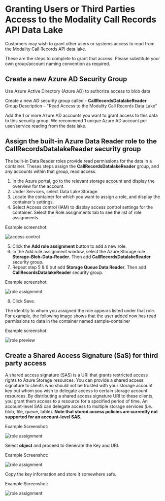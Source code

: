 # Granting Users or Third Parties Access to the Modality Call Records API Data Lake



Customers may wish to grant other users or systems access to read from the Modality Call Records API data lake.

These are the steps to complete to grant that access. Please substitute your own group/account naming convention as required.



## Create a new Azure AD Security Group

Use Azure Active Directory (Azure AD) to authorize access to blob data 

Create a new AD security group called -  **CallRecordsDatalakeReader**
Group Description –  "Read Access to the Modality Call Records Data Lake"

Add the 1 or more Azure AD accounts you want to grant access to this data to this security group. We recommend 1 unique Azure AD account per user/service reading from the data lake.

## Assign the built-in Azure Data Reader role to the CallRecordsDatalakeReader security group

The built-in Data Reader roles provide read permissions for the data in a container. Theses steps assign the **CallRecordsDatalakeReader** group, and any accounts within that group, read access.

1. In the Azure portal, go to the relevant storage account and display the overview for the account.
2. Under Services, select Data Lake Storage.
3. Locate the container for which you want to assign a role, and display the container's settings.
4. Select Access control (IAM) to display access control settings for the container. Select the Role assignments tab to see the list of role assignments.

Example screenshot:

![access control](https://docs.modalitysystems.com/TWAPerformance/IAM/Images/accesscontrol.png)

5. Click the **Add role assignment** button to add a new role.
6. In the Add role assignment window, select the Azure Storage role **Storage-Blob-Data-Reader**. Then add **CallRecordsDatalakeReader** security group.
7. Repeat step 5 & 6 but add **Storage Queue Data Reader**. Then add **CallRecordsDatalakeReader** security group.

Example screenshot:

![role assignment](https://docs.modalitysystems.com/TWAPerformance/IAM/Images/roleassignment.png)

8. Click Save. 

   

The identity to whom you assigned the role appears listed under that role. For example, the following image shows that the user added now has read permissions to data in the container named sample-container

Example screenshot:

![role preview](https://docs.modalitysystems.com/TWAPerformance/IAM/Images/rolepreview.png)

## Create a Shared Access Signature (SaS) for third party access ##

A shared access signature (SAS) is a URI that grants restricted access rights to Azure Storage resources. You can provide a shared access signature to clients who should not be trusted with your storage account key but whom you wish to delegate access to certain storage account resources. By distributing a shared access signature URI to these clients, you grant them access to a resource for a specified period of time.
An account-level SAS can delegate access to multiple storage services (i.e. blob, file, queue, table). **Note that stored access policies are currently not supported for an account-level SAS**.

Example Screenshot:

![role assignment](https://docs.modalitysystems.com/TWAPerformance/IAM/Images/sas-ey.PNG)

Select **object** and proceed to Generate the Key and URI.

Example Screenshot:

![role assignment](https://docs.modalitysystems.com/TWAPerformance/IAM/Images/generate-ey-sas-key.PNG)

Copy the key information and store it somewhere safe.

Example Screenshot:

![role assignment](https://docs.modalitysystems.com/TWAPerformance/IAM/Images/sas-key-uri.PNG)




